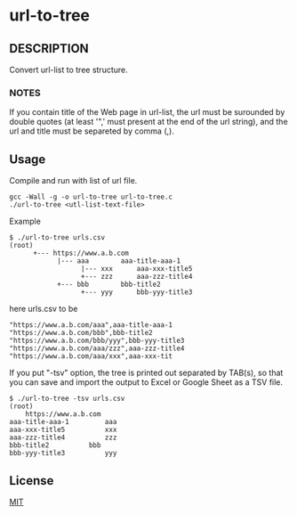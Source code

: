 # url-to-tree

## DESCRIPTION
Convert url-list to tree structure.

### NOTES

If you contain title of the Web page in url-list, 
the url must be surounded by double quotes (at least '",' must present at the end of the url string),
and the url and title must be separeted by comma (,).

## Usage
Compile and run with list of url file.
```
gcc -Wall -g -o url-to-tree url-to-tree.c
./url-to-tree <utl-list-text-file>
```
Example
```
$ ./url-to-tree urls.csv
(root)
      +--- https://www.a.b.com
            |--- aaa		aaa-title-aaa-1    
                  |--- xxx		aaa-xxx-title5
                  +--- zzz		aaa-zzz-title4
            +--- bbb		bbb-title2    
                  +--- yyy		bbb-yyy-title3
```
here urls.csv to be
```
"https://www.a.b.com/aaa",aaa-title-aaa-1    
"https://www.a.b.com/bbb",bbb-title2    
"https://www.a.b.com/bbb/yyy",bbb-yyy-title3
"https://www.a.b.com/aaa/zzz",aaa-zzz-title4
"https://www.a.b.com/aaa/xxx",aaa-xxx-tit
```
If you put "-tsv" option, the tree is printed out separated by TAB(s),
so that you can save and import the output to Excel or Google Sheet as a TSV file.
```
$ ./url-to-tree -tsv urls.csv
(root)
	https://www.a.b.com
aaa-title-aaa-1    		aaa
aaa-xxx-title5			xxx
aaa-zzz-title4			zzz
bbb-title2    		bbb
bbb-yyy-title3			yyy
```

## License
[MIT](https://choosealicense.com/licenses/mit/)

